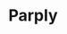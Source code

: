 ---
title: Parply
github: https://github.com/Parply
mode: dark
transition: 1s
score: 89.1
archetype:
- Stats and Metrics
- Cool Banner
---